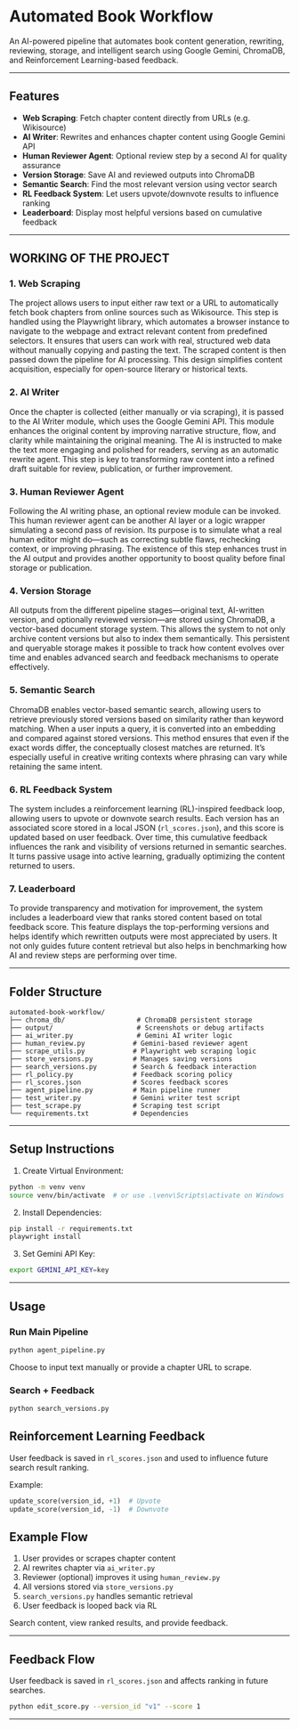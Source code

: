 
# Automated Book Workflow

An AI-powered pipeline that automates book content generation, rewriting, reviewing, storage, and intelligent search using Google Gemini, ChromaDB, and Reinforcement Learning-based feedback.

---

## Features

- **Web Scraping**: Fetch chapter content directly from URLs (e.g. Wikisource)
- **AI Writer**: Rewrites and enhances chapter content using Google Gemini API
- **Human Reviewer Agent**: Optional review step by a second AI for quality assurance
- **Version Storage**: Save AI and reviewed outputs into ChromaDB
- **Semantic Search**: Find the most relevant version using vector search
- **RL Feedback System**: Let users upvote/downvote results to influence ranking
- **Leaderboard**: Display most helpful versions based on cumulative feedback

---

## WORKING OF THE PROJECT

### 1. Web Scraping
The project allows users to input either raw text or a URL to automatically fetch book chapters from online sources such as Wikisource. This step is handled using the Playwright library, which automates a browser instance to navigate to the webpage and extract relevant content from predefined selectors. It ensures that users can work with real, structured web data without manually copying and pasting the text. The scraped content is then passed down the pipeline for AI processing. This design simplifies content acquisition, especially for open-source literary or historical texts.

### 2. AI Writer
Once the chapter is collected (either manually or via scraping), it is passed to the AI Writer module, which uses the Google Gemini API. This module enhances the original content by improving narrative structure, flow, and clarity while maintaining the original meaning. The AI is instructed to make the text more engaging and polished for readers, serving as an automatic rewrite agent. This step is key to transforming raw content into a refined draft suitable for review, publication, or further improvement.

### 3. Human Reviewer Agent
Following the AI writing phase, an optional review module can be invoked. This human reviewer agent can be another AI layer or a logic wrapper simulating a second pass of revision. Its purpose is to simulate what a real human editor might do—such as correcting subtle flaws, rechecking context, or improving phrasing. The existence of this step enhances trust in the AI output and provides another opportunity to boost quality before final storage or publication.

### 4. Version Storage
All outputs from the different pipeline stages—original text, AI-written version, and optionally reviewed version—are stored using ChromaDB, a vector-based document storage system. This allows the system to not only archive content versions but also to index them semantically. This persistent and queryable storage makes it possible to track how content evolves over time and enables advanced search and feedback mechanisms to operate effectively.

### 5. Semantic Search
ChromaDB enables vector-based semantic search, allowing users to retrieve previously stored versions based on similarity rather than keyword matching. When a user inputs a query, it is converted into an embedding and compared against stored versions. This method ensures that even if the exact words differ, the conceptually closest matches are returned. It’s especially useful in creative writing contexts where phrasing can vary while retaining the same intent.

### 6. RL Feedback System
The system includes a reinforcement learning (RL)-inspired feedback loop, allowing users to upvote or downvote search results. Each version has an associated score stored in a local JSON (`rl_scores.json`), and this score is updated based on user feedback. Over time, this cumulative feedback influences the rank and visibility of versions returned in semantic searches. It turns passive usage into active learning, gradually optimizing the content returned to users.

### 7. Leaderboard
To provide transparency and motivation for improvement, the system includes a leaderboard view that ranks stored content based on total feedback score. This feature displays the top-performing versions and helps identify which rewritten outputs were most appreciated by users. It not only guides future content retrieval but also helps in benchmarking how AI and review steps are performing over time.

---

## Folder Structure

```
automated-book-workflow/
├── chroma_db/                  # ChromaDB persistent storage
├── output/                     # Screenshots or debug artifacts
├── ai_writer.py                # Gemini AI writer logic
├── human_review.py            # Gemini-based reviewer agent
├── scrape_utils.py            # Playwright web scraping logic
├── store_versions.py          # Manages saving versions
├── search_versions.py         # Search & feedback interaction
├── rl_policy.py               # Feedback scoring policy
├── rl_scores.json             # Scores feedback scores
├── agent_pipeline.py          # Main pipeline runner
├── test_writer.py             # Gemini writer test script
├── test_scrape.py             # Scraping test script
└── requirements.txt           # Dependencies
```

---

## Setup Instructions

1. Create Virtual Environment:
```bash
python -m venv venv
source venv/bin/activate  # or use .\venv\Scripts\activate on Windows
```

2. Install Dependencies:
```bash
pip install -r requirements.txt
playwright install
```

3. Set Gemini API Key:
```bash
export GEMINI_API_KEY=key
```

---

## Usage

### Run Main Pipeline
```bash
python agent_pipeline.py
```

Choose to input text manually or provide a chapter URL to scrape.

### Search + Feedback
```bash
python search_versions.py
```



## Reinforcement Learning Feedback

User feedback is saved in `rl_scores.json` and used to influence future search result ranking.

Example:
```python
update_score(version_id, +1)  # Upvote
update_score(version_id, -1)  # Downvote
```

## Example Flow

1. User provides or scrapes chapter content
2. AI rewrites chapter via `ai_writer.py`
3. Reviewer (optional) improves it using `human_review.py`
4. All versions stored via `store_versions.py`
5. `search_versions.py` handles semantic retrieval
6. User feedback is looped back via RL

Search content, view ranked results, and provide feedback.

---

## Feedback Flow

User feedback is saved in `rl_scores.json` and affects ranking in future searches.

```bash
python edit_score.py --version_id "v1" --score 1
```

---


